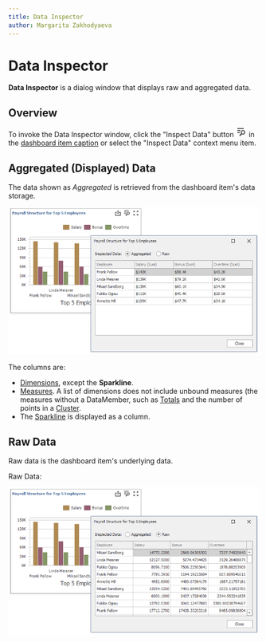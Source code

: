 ```yaml
---
title: Data Inspector
author: Margarita Zakhodyaeva
---
```

# Data Inspector
**Data Inspector** is a dialog window that displays raw and aggregated data. 


## Overview

To invoke the Data Inspector window, click the "Inspect Data" button ![](../../../images/inspect-data-winforms.png) in the [dashboard item caption](../dashboard-layout/dashboard-item-caption.md) or select the "Inspect Data" context menu item. 


## Aggregated (Displayed) Data

The data shown as _Aggregated_ is retrieved from the dashboard item's data storage.

![](../../../images/data-inspector-aggr.png)

The columns are:

* [Dimensions](../designing-dashboard-items/grid/columns/dimension-column.md), except the **Sparkline**.
* [Measures](../designing-dashboard-items/grid/columns/measure-column.md). A list of dimensions does not include unbound measures (the measures without a DataMember, such as [Totals](../designing-dashboard-items/grid/totals.md) and the number of points in a [Cluster](../designing-dashboard-items/geo-point-maps/clustering.md).
 * The [Sparkline](../designing-dashboard-items/grid/columns/sparkline-column.md) is displayed as a column.

## Raw Data

Raw data is the dashboard item's underlying data. 

Raw Data:

![](../../../images/data-inspector-raw.png)
